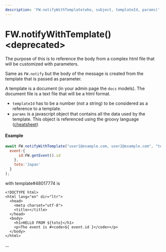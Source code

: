 ```yaml
---
description: 'FW.notifyWithTemplate(who, subject, templateId, params)'
---
```


# FW.notifyWithTemplate\(\) &lt;deprecated&gt;

The purpose of this is to reference the body from a complex html file that will be customized with parameters.

Same as `FW.notify` but the body of the message is created from the template that is passed as parameter.

A template is a document \(in your admin page the `docs` models\). The document file is a text file that will be a html format.

* `templateId` has to be a number \(not a string\) to be considered as a reference to a template.
* `params` is a javascript object that contains all the data used by the template. This object is referenced using the groovy language \([cheatsheet](https://www.playframework.com/documentation/1.5.x/cheatsheet/templates)\)

#### Example

```javascript
await FW.notifyWithTemplate("user1@example.com, user2@example.com", "test template", 48017774, {
  event:{
      id:FW.getEvent().id
    },
    toto:'Japan'
  }
);
```

with template\#48017774 is

```markup
<!DOCTYPE html>
<html lang="en" dir="ltr">
  <head>
    <meta charset="utf-8">
    <title></title>
  </head>
  <body>
  	<h1>HELLO FROM ${toto}</h1>
    <p>The event is #<code>${ event.id }</code></p>
  </body>
</html>
```

###  ``

